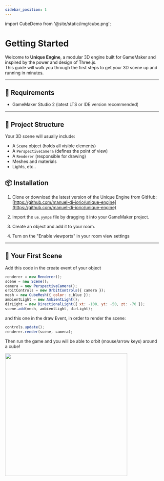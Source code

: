 ```yaml
---
sidebar_position: 1
---
```


import CubeDemo from '@site/static/img/cube.png';

# Getting Started

Welcome to **Unique Engine**, a modular 3D engine built for GameMaker and inspired by the power and design of Three.js.  
This guide will walk you through the first steps to get your 3D scene up and running in minutes.

---

## 🔧 Requirements

- GameMaker Studio 2 (latest LTS or IDE version recommended)

---

## 🧱 Project Structure

Your 3D scene will usually include:

- A `Scene` object (holds all visible elements)
- A `PerspectiveCamera` (defines the point of view)
- A `Renderer` (responsible for drawing)
- Meshes and materials
- Lights, etc..


## 📦 Installation

1. Clone or download the latest version of the Unique Engine from GitHub:  
   [https://github.com/manuel-di-iorio/unique-engine](https://github.com/manuel-di-iorio/unique-engine)

2. Import the `ue.yymps` file by dragging it into your GameMaker project.

3. Create an object and add it to your room.

4. Turn on the "Enable viewports" in your room view settings

---

## 🚀 Your First Scene

Add this code in the create event of your object

```js
renderer = new Renderer();
scene = new Scene();
camera = new PerspectiveCamera();
orbitControls = new OrbitControls({ camera });
mesh = new CubeMesh({ color: c_blue });
ambientLight = new AmbientLight();
dirLight = new DirectionalLight({ xt: -100, yt: -50, zt: -70 });
scene.add(mesh, ambientLight, dirLight);
```
and this one in the draw Event, in order to render the scene:

```js
controls.update();
renderer.render(scene, camera);
```

Then run the game and you will be able to orbit (mouse/arrow keys) around a cube!

<img src={CubeDemo} width="400" />
